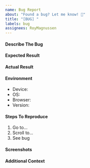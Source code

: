 ```yaml
---
name: Bug Report
about: "Found a bug? Let me know! 🐛"
title: "[BUG] "
labels: bug
assignees: RoyMagnussen
---
```


#### Describe The Bug

#### Expected Result

#### Actual Result

#### Environment

- Device:
- OS:
- Browser:
- Version:

#### Steps To Reproduce

1. Go to...
2. Scroll to...
3. See bug

#### Screenshots

#### Additional Context